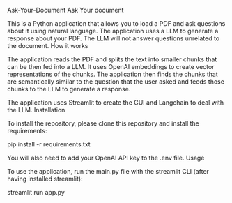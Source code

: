 Ask-Your-Document
 Ask Your document

This is a Python application that allows you to load a PDF and ask questions about it using natural language. The application uses a LLM to generate a response about your PDF. The LLM will not answer questions unrelated to the document.
How it works

The application reads the PDF and splits the text into smaller chunks that can be then fed into a LLM. It uses OpenAI embeddings to create vector representations of the chunks. The application then finds the chunks that are semantically similar to the question that the user asked and feeds those chunks to the LLM to generate a response.

The application uses Streamlit to create the GUI and Langchain to deal with the LLM.
Installation

To install the repository, please clone this repository and install the requirements:

pip install -r requirements.txt

You will also need to add your OpenAI API key to the .env file.
Usage

To use the application, run the main.py file with the streamlit CLI (after having installed streamlit):

streamlit run app.py
